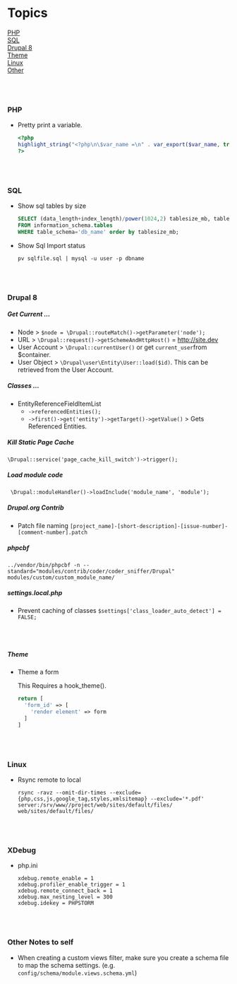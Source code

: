 # Topics
[PHP](#php)  
[SQL](#sql)  
[Drupal 8](#drupal-8)  
[Theme](#theme)  
[Linux](#linux)  
[Other](#other)  

<br>
<br>



### PHP
* Pretty print a variable.
  ```php
  <?php
  highlight_string("<?php\n\$var_name =\n" . var_export($var_name, true) . ";\n?>");
  ?>
  ```

<br>
<br>



### SQL
* Show sql tables by size
  ```sql
  SELECT (data_length+index_length)/power(1024,2) tablesize_mb, table_name 
  FROM information_schema.tables 
  WHERE table_schema='db_name' order by tablesize_mb;
  ```
  
* Show Sql Import status
  ```
  pv sqlfile.sql | mysql -u user -p dbname
  ```

<br>
<br>



### Drupal 8

##### Get Current ...
* Node > `$node = \Drupal::routeMatch()->getParameter('node');`
* URL > `\Drupal::request()->getSchemeAndHttpHost()` = http://site.dev
* User Account > `\Drupal::currentUser()` or get `current_user`from $container.
* User Object > `\Drupal\user\Entity\User::load($id)`. This can be retrieved from the User Account.

##### Classes ...
* EntityReferenceFieldItemList
	* `->referencedEntities();`
	* `->first()->get('entity')->getTarget()->getValue()` > Gets Referenced Entities.

##### Kill Static Page Cache
`\Drupal::service('page_cache_kill_switch')->trigger();`

##### Load module code
` \Drupal::moduleHandler()->loadInclude('module_name', 'module');`

##### Drupal.org Contrib
* Patch file naming `[project_name]-[short-description]-[issue-number]-[comment-number].patch`

##### phpcbf
`../vendor/bin/phpcbf -n --standard="modules/contrib/coder/coder_sniffer/Drupal" modules/custom/custom_module_name/`

##### settings.local.php
* Prevent caching of classes
`$settings['class_loader_auto_detect'] = FALSE;`

<br>
<br>



##### Theme
* Theme a form

  This Requires a hook_theme().
  ```php
  return [
    'form_id' => [
      'render element' => form
    ]
  ]
  ``` 

<br>
<br>



### Linux
* Rsync remote to local

  ```
  rsync -ravz --omit-dir-times --exclude={php,css,js,google_tag,styles,xmlsitemap} --exclude='*.pdf' server:/srv/www//project/web/sites/default/files/ web/sites/default/files/
  ```
  
<br>
<br>


### XDebug
* php.ini
  ```
  xdebug.remote_enable = 1 
  xdebug.profiler_enable_trigger = 1 
  xdebug.remote_connect_back = 1 
  xdebug.max_nesting_level = 300 
  xdebug.idekey = PHPSTORM
  ```
  
<br>
<br>


### Other Notes to self
* When creating a custom views filter, make sure you create a schema file to map the schema settings. (e.g. `config/schema/module.views.schema.yml`)

<br>
<br>

